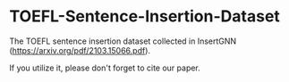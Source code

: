 # TOEFL-Sentence-Insertion-Dataset
The TOEFL sentence insertion dataset collected in InsertGNN (https://arxiv.org/pdf/2103.15066.pdf). 

If you utilize it, please don't forget to cite our paper.   
